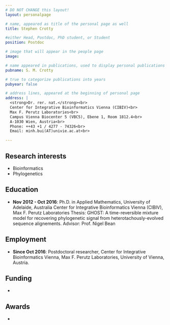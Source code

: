 ```yaml
---
# DO NOT CHANGE this layout!
layout: personalpage

# name, appeared as title of the personal page as well
title: Stephen Crotty

#either Head, Postdoc, PhD student, or Student
position: Postdoc

# image that will appear in the people page
image: 

# name appeared in publications, used to display personal publications
pubname: S. M. Crotty

# true to categorize publications into years
pubyear: false

# address lines, appeared at the beginning of personal page
address: |
  <strong>Dr. rer. nat.</strong><br>
  Center for Integrative Bioinformatics Vienna (CIBIV)<br>
  Max F. Perutz Laboratories<br>
  Campus Vienna Biocenter 5 (VBC5), Ebene 1, Room 1812.4<br>
  A-1030 Wien, Austria<br>
  Phone: ++43 +1 / 4277 - 74326<br>
  Email: minh.bui(AT)univie.ac.at<br>

---
```


Research interests
------------------

* Bioinformatics
* Phylogenetics

Education
---------

* __Nov 2012 - Oct 2016__: Ph.D. in Applied Mathematics, University of Adelaide, Australia
Center for Integrative Bioinformatics Vienna (CIBIV), Max F. Perutz Laboratories
Thesis: GHOST: A time-reversible mixture model for recovering phylogenetic signal from heterotachously-evolved sequence alignements.
Advisor: Prof. Nigel Bean


Employment
----------

* __Since Oct 2016__: Postdoctoral researcher, Center for Integrative Bioinformatics Vienna, Max F. Perutz Laboratories, University of Vienna, Austria.


Funding
-------

*

Awards
------

*

